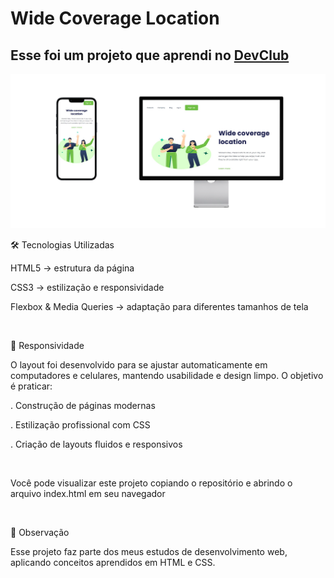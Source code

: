 <h1>Wide Coverage Location</h1>

<h2> Esse foi um projeto que aprendi no <a href="https://www.devclub.com.br/">DevClub</a> </h2>

<img src= "https://github.com/tarcisioguedes/Wide-coverage-location/blob/main/img/desktop%20+%20mobile.png?raw=true" />

🛠️ Tecnologias Utilizadas

HTML5 → estrutura da página

CSS3 → estilização e responsividade

Flexbox & Media Queries → adaptação para diferentes tamanhos de tela

<br>

📱 Responsividade

O layout foi desenvolvido para se ajustar automaticamente em computadores e celulares, mantendo usabilidade e design limpo. O objetivo é praticar:

. Construção de páginas modernas

. Estilização profissional com CSS

. Criação de layouts fluidos e responsivos

<br>

Você pode visualizar este projeto copiando o repositório e abrindo o arquivo index.html em seu navegador

<br>

📌 Observação

Esse projeto faz parte dos meus estudos de desenvolvimento web, aplicando conceitos aprendidos em HTML e CSS.
